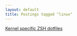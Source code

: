 ```yaml
---
layout: default
title: Postings tagged "linux"
---
```

[Kernel specific ZSH dotfiles](http:///2009/08/kernel-specific-zsh-dotfiles)<br />
